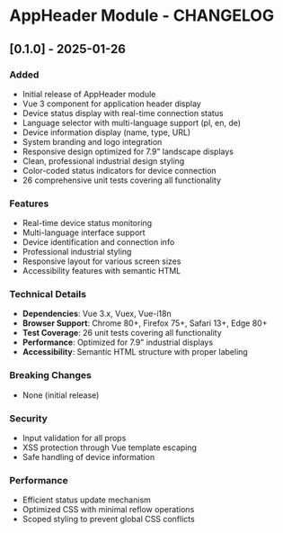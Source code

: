 # AppHeader Module - CHANGELOG

## [0.1.0] - 2025-01-26

### Added
- Initial release of AppHeader module
- Vue 3 component for application header display
- Device status display with real-time connection status
- Language selector with multi-language support (pl, en, de)
- Device information display (name, type, URL)
- System branding and logo integration
- Responsive design optimized for 7.9" landscape displays
- Clean, professional industrial design styling
- Color-coded status indicators for device connection
- 26 comprehensive unit tests covering all functionality

### Features
- Real-time device status monitoring
- Multi-language interface support
- Device identification and connection info
- Professional industrial styling
- Responsive layout for various screen sizes
- Accessibility features with semantic HTML

### Technical Details
- **Dependencies**: Vue 3.x, Vuex, Vue-i18n
- **Browser Support**: Chrome 80+, Firefox 75+, Safari 13+, Edge 80+
- **Test Coverage**: 26 unit tests covering all functionality
- **Performance**: Optimized for 7.9" industrial displays
- **Accessibility**: Semantic HTML structure with proper labeling

### Breaking Changes
- None (initial release)

### Security
- Input validation for all props
- XSS protection through Vue template escaping
- Safe handling of device information

### Performance
- Efficient status update mechanism
- Optimized CSS with minimal reflow operations
- Scoped styling to prevent global CSS conflicts
